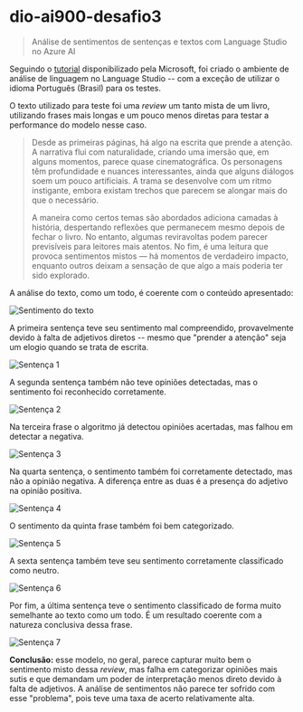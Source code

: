 # dio-ai900-desafio3

> Análise de sentimentos de sentenças e textos com Language Studio no Azure AI

Seguindo o [tutorial](https://microsoftlearning.github.io/mslearn-ai-fundamentals/Instructions/Labs/06-text-analysis.html) disponibilizado pela Microsoft, foi criado o ambiente de análise de linguagem no Language Studio -- com a exceção de utilizar o idioma Português (Brasil) para os testes.

O texto utilizado para teste foi uma _review_ um tanto mista de um livro, utilizando frases mais longas e um pouco menos diretas para testar a performance do modelo nesse caso.

> Desde as primeiras páginas, há algo na escrita que prende a atenção. A narrativa flui com naturalidade, criando uma imersão que, em alguns momentos, parece quase cinematográfica. Os personagens têm profundidade e nuances interessantes, ainda que alguns diálogos soem um pouco artificiais. A trama se desenvolve com um ritmo instigante, embora existam trechos que parecem se alongar mais do que o necessário.
> 
> A maneira como certos temas são abordados adiciona camadas à história, despertando reflexões que permanecem mesmo depois de fechar o livro. No entanto, algumas reviravoltas podem parecer previsíveis para leitores mais atentos. No fim, é uma leitura que provoca sentimentos mistos — há momentos de verdadeiro impacto, enquanto outros deixam a sensação de que algo a mais poderia ter sido explorado.

A análise do texto, como um todo, é coerente com o conteúdo apresentado:

![Sentimento do texto](https://github.com/user-attachments/assets/1650a921-65a8-4350-a51b-4f05f171684c)


A primeira sentença teve seu sentimento mal compreendido, provavelmente devido à falta de adjetivos diretos -- mesmo que "prender a atenção" seja um elogio quando se trata de escrita.

![Sentença 1](https://github.com/user-attachments/assets/d6baa5b0-9f95-4ba2-bbc9-1a0efebc1595)


A segunda sentença também não teve opiniões detectadas, mas o sentimento foi reconhecido corretamente.

![Sentença 2](https://github.com/user-attachments/assets/554c564d-8e58-4a6f-8045-25c34abe0302)


Na terceira frase o algoritmo já detectou opiniões acertadas, mas falhou em detectar a negativa. 

![Sentença 3](https://github.com/user-attachments/assets/929481b1-3910-47a2-b134-8f81bf3d92c9)


Na quarta sentença, o sentimento também foi corretamente detectado, mas não a opinião negativa. A diferença entre as duas é a presença do adjetivo na opinião positiva.

![Sentença 4](https://github.com/user-attachments/assets/912e77f4-9294-446d-8a79-ee1f617efd28)


O sentimento da quinta frase também foi bem categorizado. 

![Sentença 5](https://github.com/user-attachments/assets/cd90cfda-e461-4359-b074-4bdc50f15ecf)


A sexta sentença também teve seu sentimento corretamente classificado como neutro.

![Sentença 6](https://github.com/user-attachments/assets/1d555dc2-bdcd-47d9-bb4b-27b1c1a6e204)


Por fim, a última sentença teve o sentimento classificado de forma muito semelhante ao texto como um todo. É um resultado coerente com a natureza conclusiva dessa frase.

![Sentença 7](https://github.com/user-attachments/assets/4d2faee9-2c2e-4c53-9016-b4d3e862d89e)


**Conclusão:** esse modelo, no geral, parece capturar muito bem  o sentimento misto dessa _review_, mas falha em categorizar opiniões mais sutis e que demandam um poder de interpretação menos direto devido à falta de adjetivos. A análise de sentimentos não parece ter sofrido com esse "problema", pois teve uma taxa de acerto relativamente alta.
